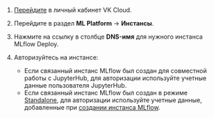 1. [Перейдите](https://msk.cloud.vk.com/app/) в личный кабинет VK Cloud.
1. Перейдите в раздел **ML Platform** → **Инстансы**.
1. Нажмите на ссылку в столбце **DNS-имя** для нужного инстанса MLflow Deploy.
1. Авторизуйтесь на инстансе:

    - Если связанный инстанс MLflow был создан для совместной работы с JupyterHub, для авторизации используйте учетные данные пользователя JupyterHub.
    - Если связанный инстанс MLflow был создан в режиме [Standalone](../../../concepts/mlflow-modes), для авторизации используйте учетные данные, добавленные при [создании инстанса MLflow](../../../mlflow/instructions/create).

